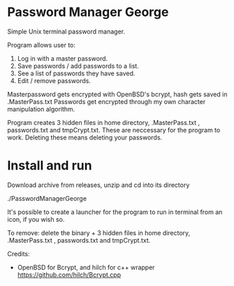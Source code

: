 
# Password Manager George

Simple Unix terminal password manager.

Program allows user to:

1. Log in with a master password.
2. Save passwords / add passwords to a list.
3. See a list of passwords they have saved.
4. Edit / remove passwords.

Masterpassword gets encrypted with OpenBSD's bcrypt, hash gets saved in .MasterPass.txt
Passwords get encrypted through my own character manipulation algorithm. 

Program creates 3 hidden files in home directory, .MasterPass.txt , passwords.txt and tmpCrypt.txt. 
These are neccessary for the program to work. Deleting these means deleting your passwords.

# Install and run
Download archive from releases, unzip and cd into its directory

./PasswordManagerGeorge

It's possible to create a launcher for the program to run in terminal from an icon, if you wish so.

To remove: 
delete the binary + 3 hidden files in home directory, .MasterPass.txt , passwords.txt and tmpCrypt.txt. 



Credits: 
- OpenBSD for Bcrypt, and hilch for c++ wrapper 
https://github.com/hilch/Bcrypt.cpp


